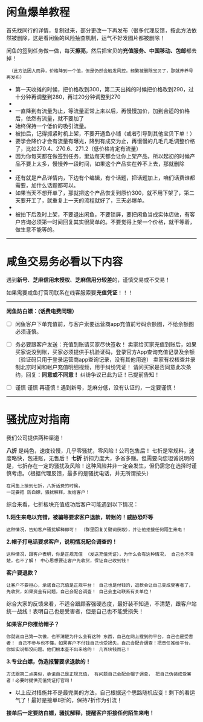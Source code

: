 # 闲鱼爆单教程

首先找同行的详情，复制过来，部分更改一下再发布（很多代理反馈，按此方法依然被删除，这是看闲鱼的风险抽查机制，运气不好发图片都被删除！

闲鱼的签到任务做一做，每天**擦亮**，然后把宝贝的**充值服务、中国移动、包邮**都去掉！

  ` （此方法因人而异，价格降到一个值，但是仍然会触发风控，频繁被删除宝贝了，那就养养号再发布）`
    
    
* 第一天收摊的时候，把价格改到300，第二天出摊的时候把价格改到290，过十分钟再调整到280，再过20分钟调整到270
* 
*    一直降到有流量为止，等流量正常上来以后，再慢慢加价，加到合适的价格后，依然有流量，就不要加了
* 始终保持一个低价的吸引流量。
*   被拍后，记得抓紧时机上架，不要开通鱼小铺（或者引导到其他宝贝下单！）
*   要学会降价才会有流量有曝光，降到有成交为止，再慢慢的几毛几毛调整价格了，比如270.4、270.6、271.2（低价格肯定有流量）
*   因为你每天都在做签到任务，里边每天都会让你上架产品，所以起初的时候产品不要上太多，慢慢养一段时间，如果这个产品实在养不上去，那就删除
* 
*    还有就是产品详情内，下边有个编辑，有个话题，把话题加上，咱们话费谁都需要，加什么话题都可以。
*   如果当天不想开单了，那就把这个产品恢复到原价300，就不用下架了，第二天要开工了，就重复上一天的流程就好了，三天必爆单。
* 
*    被拍下后及时上架，不要退出闲鱼，不要锁屏，要把闲鱼当成实体店做，有客户咨询必须第一时间回复其实很简单的。不要觉得上架一个价格，就干等着，做生意不能等的。
   
-------

# **咸鱼交易务必看以下内容**

   遇到**新号**、**芝麻信用未授权**、**芝麻信用分较差**的，谨慎交易或不交易！

如果需要咸鱼打官司联系在线客服索要**充值凭证**！！！

-------
**闲鱼防白嫖：(话费电费同理）**

- [ ]    闲鱼客户下单充值前，与客户索要运营商app充值前号码余额图，不给余额图必须谨慎。

- [ ]    务必要跟客户发送：充值到账请买家尽快签收！
    卖家给买家充值到账后，如果买家说没到账，买家必须提供手机验证码，登录官方App查询充值记录及余额（验证码只用于登录运营商app查询记录，没有其他用途）
    卖家有权核查并录制北京时间和帐户充值明细视频，用于纠纷凭证！
    请问买家是否同意此次条约，回复：**同意或不同意！**
       纠纷争议已此为证！已提前告知！




- [ ] 谨慎 谨慎 再谨慎！遇到新号，芝麻分低，没有认证的，一定要谨慎！




-------


# 骚扰应对指南

我们公司提供两种渠道！
         
**八折**
是纯色，速度较慢，几乎零骚扰，零风险！公司包售后！
七折是常规料，速度略快，包进账，无售后！
**七折**
          折扣力度大，多省多赚。但需要向您坦诚说明的是，七折存在一定的骚扰及风险！这种风险并非一定会发生，但仍需您在选择时谨慎考虑。（根据代理反馈，最多的是骚扰电话，并无所谓按头）

    在闲鱼上接到七折，八折话费的时候，
    一定要把 防白嫖，骚扰解释，发给客户！

综合来看，七折板块充值成功后客户可能遇到以下情况：

  **1.陌生来电以充错，被骗等要求客户退款，转账的！威胁恐吓等**
  
   `这种情况，告知客户骚扰解释即可！
   （群里回复关键词获取），并让他拒接任何陌生来电！`

**2.帽子打电话要求客户，说明情况配合调查的！**
        
  `这种情况，跟客户表明，你是正规充值
（发送充值凭证），为什么会有这种情况，
自己也不清楚，也不了解！
中心思想要让客户先收货，保证自己收到钱！`

**客户要退款？**

`让客户不要担心，承诺自己充值是正规平台！
自己也是付钱的，退款会让自己变成受害者了，
先收货，如果资金有问题，自己会配合调查！
自己会主动联系有关单位！`


综合大家的反馈来看，不适合跟顾客强硬态度，最好装不知道，不清楚，跟客户站统一战线！表明自己也是受害者，但是自己也不能受损失！

**如果客户你推给帽子？**

`你就说自己第一次做，也不清楚为什么会有这种
东西，自己在网上搜到的平台，自己也是受害者！
自己不参与也不懂，如果客户不付钱自己也受损失，自己会配合调查！把责任推给平台，
你如实说都没问题。他们根本查不出来啥的！
几百块钱而已！`


**3.专业白嫖，伪造报警要求退款的！**

`方法跟第二点类似，承诺自己是正规充值，
有问题自己会配合帽子调查，
把自己伪装成受害者！必要时提供充值凭证打官司！`

* 以上应对措施并不是最完美的方法，自己根据这个思路随机应变！剩下的看运气了！最好是接单8折的，保持7折作为引流！

**接单后一定要防白嫖，骚扰解释，提醒客户拒接任何陌生来电！**
